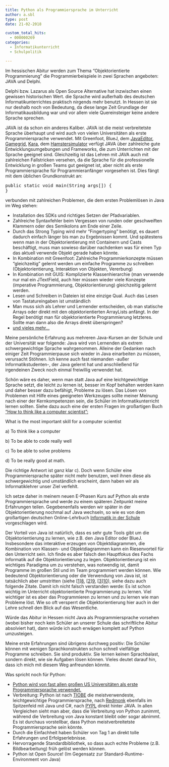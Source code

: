 ```yaml
---
title: Python als Programmiersprache im Unterricht
author: a.sbl
type: post
date: 21-02-2018

custom_total_hits:
  - 000000269
categories:
  - Informatikunterricht
  - Schulpolitik

---
```

Im hessischen Abitur werden zum Thema &#8220;Objektorientierte Programmierung&#8221; die Programmierbeispiele in zwei Sprachen angeboten: JAVA und Delphi.

Delphi bzw. Lazarus als Open Source Alternative hat inzwischen einen gewissen historischen Wert. die Sprache wird außerhalb des deutschen Informatikunterrichtes praktisch nirgends mehr benutzt. In Hessen ist sie nur deshalb noch von Bedeutung, da diese lange Zeit Grundlage der Informatikausbildung war und vor allem viele Quereinsteiger keine andere Sprache sprechen.

JAVA ist da schon ein anderes Kaliber. JAVA ist die meist verbreitetste Sprache überhaupt und wird auch von vielen Universitäten als erste Programmiersprache verwendet. Mit Greenfoot, BlueJ, dem [JavaEditor][1], [Gamegrid][2], [Kara][3], dem [Hamstersimulator][4] verfügt JAVA über zahlreiche gute Entwicklungsumgebungen und Frameworks, die zum Unterrichten mit der Sprache geeignet sind. Gleichzeitig ist das Lehren mit JAVA auch mit zahlreichen Fallstricken versehen, da die Sprache für die professionelle Entwicklung in großen Teams gut geeignet ist, aber nicht als erste Programmiersprache für Programmieranfänger vorgesehen ist. Dies fängt mit dem üblichen Grundkonstrukt an:

<pre class="EnlighterJSRAW" data-enlighter-language="java">public static void main(String args[]) {
}</pre>

verbunden mit zahlreichen Problemen, die dem ersten Problemlösen in Java im Weg stehen:

  * Installation des SDKs und richtiges Setzen der Pfadvariablen.
  * Zahlreiche Syntaxfehler beim Vergessen von runden oder geschweiften Klammern oder des Semikolons am Ende einer Zeile.
  * Durch das Strong Typing wird mehr &#8220;Fingertyping&#8221; benötigt, es dauert dadurch einfach länger bis man zu Ergebnissen kommt. Und spätestens wenn man in der Objektorientierung mit Containern und Casts beschäftigt, muss man sowieso darüber nachdenken was für einen Typ das aktuell verwende Objekt gerade haben könnte.
  * In Kombination mit Greenfoot: Zahlreiche Programmierkonzepte müssen &#8220;gleichzeitig&#8221; gelernt werden um einfache Programme zu schreiben (Objektorientierung, Interaktion von Objekten, Vererbung)
  * In Kombination mit GUIS: Komplizierte Klassenhierarchie (man verwende nur mal ein JTextField, auch hier müssen wieder viele Konzepte (imperative Programmierung, Objektorientierung) gleichzeitig gelernt werden.
  * Lesen und Schreiben in Dateien ist eine einzige Qual. Auch das Lesen von Tastatureingaben ist umständlich
  * Man muss sich als Lehrer und Lernender entscheiden, ob man statische Arrays oder direkt mit den objektorientierten ArrayLists anfängt. In der Regel benötigt man für objektorientierte Programmierung letzteres. Sollte man dann also die Arrays direkt überspringen?
  * [und vieles mehr&#8230;][5]

Meine persönliche Erfahrung aus mehreren Java-Kursen an der Schule und der Universität war folgende: Java wird von Lernenden als extrem schwergewichtige Sprache wahrgenommen. Alleine der Gedanken nach einiger Zeit Programmierpause sich wieder in Java einarbeiten zu müssen, verursacht Stöhnen. Ich kenne auch fast niemanden -außer Informatikstudenten-, der Java gelernt hat und anschließend für irgendeinen Zweck noch einmal freiwillig verwendet hat.

Schön wäre es daher, wenn man statt Java auf eine leichtgewichtige Sprache setzt, die leicht zu lernen ist, besser im Kopf behalten werden kann und daher besser dazu befähigt, Probleme zu lösen. Das Lösen von Problemen mit Hilfe eines geeigneten Werkzeuges sollte meiner Meinung nach einer der Kernkompetenzen sein, die Schüler im Informatikunterricht lernen sollten. Siehe dazu auch eine der ersten Fragen im großartigen Buch [&#8220;How to think like a computer scientist&#8221;:][6]

What is the most important skill for a computer scientist

a) To think like a computer
  
b) To be able to code really well
  
c) To be able to solve problems
  
d) To be really good at math.

Die richtige Antwort ist ganz klar c). Doch wenn Schüler eine Programmiersprache später nicht mehr benutzen, weil ihnen diese als schwergewichtig und umständlich erscheint, dann haben wir als Informatiklehrer unser Ziel verfehlt.

Ich setze daher in meinem neuen E-Phasen Kurs auf Python als erste Programmiersprache und werde zu einem späteren Zeitpunkt meine Erfahrungen teilen. Gegebenenfalls werden wir später in der Objektorientierung nochmal auf Java wechseln, so wie es von dem großartigen deutschen Online-Lehrbuch [Informatik in der Schule][7] vorgeschlagen wird.

Der Vorteil von Java ist natürlich, dass es sehr gute Tools gibt um die Objektorientierung zu lernen, wie z.B. den Java Editor oder BlueJ. Insbesondere das interaktive erzeugen von Objektdiagrammen, die Kombination von Klassen- und Objektdiagrammen kann ein Riesenvorteil für den Unterricht sein. Ich finde es aber falsch den Hauptfokus des Fachs Informatik auf die Objektorientierung zu legen. Objektorientierung ist ein wichtiges Paradigma um zu verstehen, was notwendig ist, damit Programme im großen Stil und im Team programmiert werden können. Wie bedeutend Objektorientierung oder die Verwendung von Java ist, ist tatsächlich aber umstritten (siehe [[1]][8], [[2]][9], [[3]][10]), siehe dazu auch folgende Zitate. Damit ich nicht falsch verstanden werde: Es ist schon wichtig im Unterricht objektorientierte Programmierung zu lernen. Viel wichtiger ist es aber das Programmieren zu lernen und zu lernen wie man Probleme löst. Wie so oft versperrt die Objektorientierung hier auch in der Lehre schnell den Blick auf das Wesentliche.

Würde das Abitur in Hessen nicht Java als Programmiersprache vorsehen (wobei bisher noch kein Schüler an unserer Schule das schriftliche Abitur absolviert hat), dann würde ich auch erwägen komplett auf Python umzusteigen.

Meine erste Erfahrungen sind übrigens durchweg positiv: Die Schüler können mit wenigen Sprachkonstrukten schon schnell vielfältige Programme schreiben. Sie sind produktiv. Sie lernen keinen Sprachbalast, sondern direkt, wie sie Aufgaben lösen können. Vieles deutet darauf hin, dass ich mich mit diesem Weg anfreunden könnte.

Was spricht noch für Python:

  * [Python wird von fast allen großen US Universitäten als erste Programmiersprache verwendet.][11]
  * Verbreitung: Python ist nach [TIOBE][12] die meistverwendeste, leichtgewichtige Programmiersprache, nach [Redmonk][13] ebenfalls im Spitzenfeld mit Java und C#, nach [PYPL][14] direkt hinter JAVA. In allen Vergleichen sieht man aber, dass die Verbreitung von Python zunimmt, während die Verbreitung von Java konstant bleibt oder sogar abnimmt. Es ist durchaus vorstellbar, dass Python meistverbreitetste Programmiersprache sein könnte.
  * Durch die Einfachheit haben Schüler von Tag 1 an direkt tolle Erfahrungen und Erfolgserlebnisse.
  * Hervorragende Standardbibliothek, so dass auch echte Probleme (z.B. Bildbearbeitung) früh gelöst werden können.
  * Python ist Open Source! (Im Gegensatz zur Standard-Runtime-Environment von Java)

 [1]: http://javaeditor.org/doku.php
 [2]: http://www.java-online.ch/gamegrid/index.php
 [3]: https://www.swisseduc.ch/informatik/karatojava/javakara/
 [4]: http://www.java-hamster-modell.de/simulator.html
 [5]: https://pythonconquerstheuniverse.wordpress.com/03-10-2009
 [6]: http://interactivepython.org/runestone/static/thinkcspy/GeneralIntro/Algorithms.html
 [7]: https://www.inf-schule.de/content/14-lehrkraefte/3-umsetzunglehrplaene/2-grundfach/2-objectsfirstjava/WarumJavaPython.pdf
 [8]: https://www.codeproject.com/Articles/580877/Is-Object-Oriented-Programming-Overrated-Another-V
 [9]: https://content.pivotal.io/blog/all-evidence-points-to-oop-being-bullshit
 [10]: http://wiki.c2.com/?ArgumentsAgainstOop
 [11]: https://cacm.acm.org/blogs/blog-cacm/176450-python-is-now-the-most-popular-introductory-teaching-language-at-top-u-s-universities/fulltext
 [12]: https://www.tiobe.com/tiobe-index/
 [13]: http://redmonk.com/sogrady/08-06-2017
 [14]: http://pypl.github.io/PYPL.html